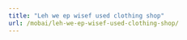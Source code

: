 ```yaml
---
title: "Leh we ep wisef used clothing shop"
url: /mobai/leh-we-ep-wisef-used-clothing-shop/
---
```

